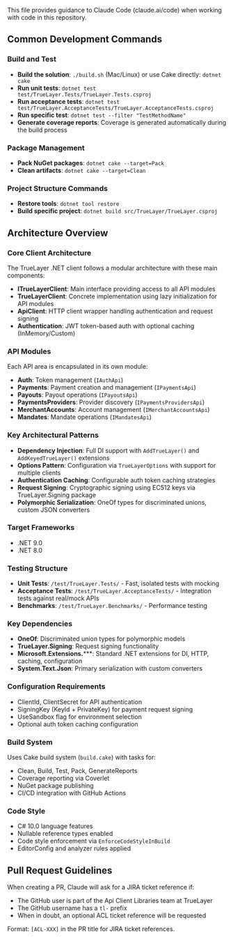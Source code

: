 This file provides guidance to Claude Code (claude.ai/code) when working with code in this repository.

## Common Development Commands

### Build and Test
- **Build the solution**: `./build.sh` (Mac/Linux) or use Cake directly: `dotnet cake`
- **Run unit tests**: `dotnet test test/TrueLayer.Tests/TrueLayer.Tests.csproj`
- **Run acceptance tests**: `dotnet test test/TrueLayer.AcceptanceTests/TrueLayer.AcceptanceTests.csproj`
- **Run specific test**: `dotnet test --filter "TestMethodName"`
- **Generate coverage reports**: Coverage is generated automatically during the build process
### Package Management
- **Pack NuGet packages**: `dotnet cake --target=Pack`
- **Clean artifacts**: `dotnet cake --target=Clean`
### Project Structure Commands
- **Restore tools**: `dotnet tool restore`
- **Build specific project**: `dotnet build src/TrueLayer/TrueLayer.csproj`
## Architecture Overview
### Core Client Architecture
The TrueLayer .NET client follows a modular architecture with these main components:
- **ITrueLayerClient**: Main interface providing access to all API modules
- **TrueLayerClient**: Concrete implementation using lazy initialization for API modules
- **ApiClient**: HTTP client wrapper handling authentication and request signing
- **Authentication**: JWT token-based auth with optional caching (InMemory/Custom)
### API Modules
Each API area is encapsulated in its own module:
- **Auth**: Token management (`IAuthApi`)
- **Payments**: Payment creation and management (`IPaymentsApi`)
- **Payouts**: Payout operations (`IPayoutsApi`)
- **PaymentsProviders**: Provider discovery (`IPaymentsProvidersApi`)
- **MerchantAccounts**: Account management (`IMerchantAccountsApi`)
- **Mandates**: Mandate operations (`IMandatesApi`)
### Key Architectural Patterns
- **Dependency Injection**: Full DI support with `AddTrueLayer()` and `AddKeyedTrueLayer()` extensions
- **Options Pattern**: Configuration via `TrueLayerOptions` with support for multiple clients
- **Authentication Caching**: Configurable auth token caching strategies
- **Request Signing**: Cryptographic signing using EC512 keys via TrueLayer.Signing package
- **Polymorphic Serialization**: OneOf types for discriminated unions, custom JSON converters
### Target Frameworks
- .NET 9.0
- .NET 8.0
### Testing Structure
- **Unit Tests**: `/test/TrueLayer.Tests/` - Fast, isolated tests with mocking
- **Acceptance Tests**: `/test/TrueLayer.AcceptanceTests/` - Integration tests against real/mock APIs
- **Benchmarks**: `/test/TrueLayer.Benchmarks/` - Performance testing
### Key Dependencies
- **OneOf**: Discriminated union types for polymorphic models
- **TrueLayer.Signing**: Request signing functionality
- **Microsoft.Extensions.*****: Standard .NET extensions for DI, HTTP, caching, configuration
- **System.Text.Json**: Primary serialization with custom converters
### Configuration Requirements
- ClientId, ClientSecret for API authentication
- SigningKey (KeyId + PrivateKey) for payment request signing
- UseSandbox flag for environment selection
- Optional auth token caching configuration
### Build System
Uses Cake build system (`build.cake`) with tasks for:
- Clean, Build, Test, Pack, GenerateReports
- Coverage reporting via Coverlet
- NuGet package publishing
- CI/CD integration with GitHub Actions
### Code Style
- C# 10.0 language features
- Nullable reference types enabled
- Code style enforcement via `EnforceCodeStyleInBuild`
- EditorConfig and analyzer rules applied

## Pull Request Guidelines
When creating a PR, Claude will ask for a JIRA ticket reference if:
- The GitHub user is part of the Api Client Libraries team at TrueLayer
- The GitHub username has a `tl-` prefix
- When in doubt, an optional ACL ticket reference will be requested

Format: `[ACL-XXX]` in the PR title for JIRA ticket references.
